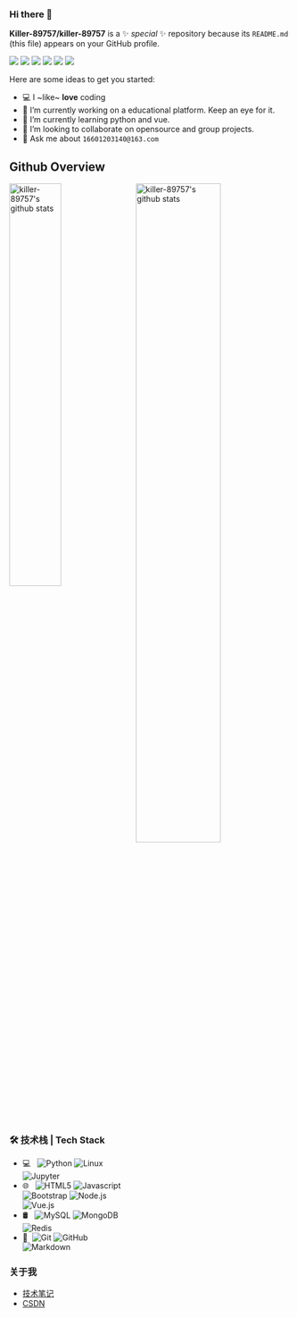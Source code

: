 ### Hi there 👋


**Killer-89757/killer-89757** is a ✨ _special_ ✨ repository because its `README.md` (this file) appears on your GitHub profile.

<p>
  <img src="http://views.whatilearened.today/views/github/killer-89757/views.svg"/>
  <a href="https://daniels-roth-stan.fr/"><img src="https://img.shields.io/website?label=Website%20status%20%3A&url=https%3A%2F%2Fdaniels-roth-stan.fr%2F"/></a>
  <a href="https://github.com/killer-89757/"><img src="https://img.shields.io/github/followers/killer-89757?color=%234CC61E&label=GitHub%20Followers%20%3A"/></a>
  <img src="https://img.shields.io/badge/Front End-Vue.js-42b883"/>
  <img src="https://img.shields.io/badge/Back End-python-f55247"/>
  <img src="https://img.shields.io/badge/Os-Linux-a80030"/>
</p>

Here are some ideas to get you started:

- 💻 I ~like~ **love** coding
- 🔭 I’m currently working on a educational platform. Keep an eye for it.
- 🌱 I’m currently learning python and vue.
- 👯 I’m looking to collaborate on opensource and group projects.
- 💬 Ask me about `16601203140@163.com`

## Github Overview

<p>
    <img width="43%" alt="killer-89757's github stats" src="https://github-readme-stats.vercel.app/api/top-langs/?username=killer-89757&hide=jupyter%20notebook&show_icons=true&layout=compact&hide_border=true"/>
    <img width="55%" align="right" alt="killer-89757's github stats" src="https://github-readme-stats.vercel.app/api?username=killer-89757&show_icons=true&hide_border=true"/>
</p>

### 🛠 技术栈 | Tech Stack

- 💻 &#160; ![Python](https://img.shields.io/badge/-Python-333333?style=flat&logo=python&logoColor=007396)
![Linux](https://img.shields.io/badge/-Linux-333333?style=flat&logo=Linux&logoColor=FCC624)
![Jupyter](https://img.shields.io/badge/-jupyter-333333?style=flat&logo=jupyter&logoColor=FF4800)
- 🌐 &#160; ![HTML5](https://img.shields.io/badge/-HTML5-333333?style=flat&logo=HTML5)
![Javascript](https://img.shields.io/badge/-Javascript-333333?style=flat&logo=javascript)
![Bootstrap](https://img.shields.io/badge/-Bootstrap-333333?style=flat&logo=bootstrap&logoColor=563D7C)
![Node.js](https://img.shields.io/badge/-Node.js-333333?style=flat&logo=node.js)
![Vue.js](https://img.shields.io/badge/-VueJS-333333?style=flat&logo=Vue.js)
- 🛢 &#160; ![MySQL](https://img.shields.io/badge/-MySQL-333333?style=flat&logo=mysql)
![MongoDB](https://img.shields.io/badge/-MongoDB-333333?style=flat&logo=mongodb)
![Redis](https://img.shields.io/badge/-redis-333333?style=flat&logo=Redis)
- 🔧 &#160;![Git](https://img.shields.io/badge/-Git-333333?style=flat&logo=git)
![GitHub](https://img.shields.io/badge/-GitHub-333333?style=flat&logo=github)
![Markdown](https://img.shields.io/badge/-Markdown-333333?style=flat&logo=markdown)



### 关于我
- [技术笔记](https://juejin.cn/user/1390236459600743)
- [CSDN](https://blog.csdn.net/waws520waws)
